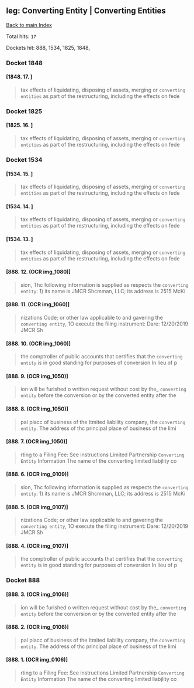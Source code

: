 
## leg: Converting Entity | Converting Entities

[Back to main Index](README.md)

Total hits: `17`

Dockets hit: 888, 1534, 1825, 1848, 

### Docket 1848

#### [1848. 17. ]
> tax effects of liquidating, disposing of assets, merging or `converting entities` as part of the restructuring, including the effects on fede

### Docket 1825

#### [1825. 16. ]
> tax effects of liquidating, disposing of assets, merging or `converting entities` as part of the restructuring, including the effects on fede

### Docket 1534

#### [1534. 15. ]
> tax effects of liquidating, disposing of assets, merging or `converting entities` as part of the restructuring, including the effects on fede

#### [1534. 14. ]
> tax effects of liquidating, disposing of assets, merging or `converting entities` as part of the restructuring, including the effects on fede

#### [1534. 13. ]
> tax effects of liquidating, disposing of assets, merging or `converting entities` as part of the restructuring, including the effects on fede

#### [888. 12. (OCR img_1080)]
> sion, Thc following information is supplied as respects the `converting entity`: 1\) its name is JMCR Shcmman, LLC; its address is 2515 McKi

#### [888. 11. (OCR img_1060)]
> nizations Code; or other law applicable to and gavering the `converting entity`, 1O execute the filing instrument: Dare: 12/20/2019 JMCR Sh

#### [888. 10. (OCR img_1060)]
>  the comptroller of public accounts that certifies that the `converting entity` is in good standing for purposes of conversion In lieu of p

#### [888. 9. (OCR img_1050)]
> ion will be furished o written request without cost by the\_ `converting entity` before the conversion or by the converted entity after the

#### [888. 8. (OCR img_1050)]
> pal placc of business of the Itmited liability company, the `converting entity`. The address of thc principal place of business of the limi

#### [888. 7. (OCR img_1050)]
> rting to a Filing Fee: See instructions Limited Partnership `Converting Entity` Information The name of the converting limited liabjlity co

#### [888. 6. (OCR img_0109)]
> sion, Thc following information is supplied as respects the `converting entity`: 1\) its name is JMCR Shcmman, LLC; its address is 2515 McKi

#### [888. 5. (OCR img_0107)]
> nizations Code; or other law applicable to and gavering the `converting entity`, 1O execute the filing instrument: Dare: 12/20/2019 JMCR Sh

#### [888. 4. (OCR img_0107)]
>  the comptroller of public accounts that certifies that the `converting entity` is in good standing for purposes of conversion In lieu of p

### Docket 888

#### [888. 3. (OCR img_0106)]
> ion will be furished o written request without cost by the\_ `converting entity` before the conversion or by the converted entity after the

#### [888. 2. (OCR img_0106)]
> pal placc of business of the Itmited liability company, the `converting entity`. The address of thc principal place of business of the limi

#### [888. 1. (OCR img_0106)]
> rting to a Filing Fee: See instructions Limited Partnership `Converting Entity` Information The name of the converting limited liabjlity co
